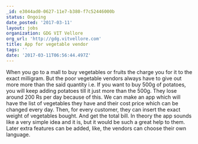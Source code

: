```yaml
---
_id: e3044ad0-0627-11e7-b380-f7c52446000b
status: Ongoing
date_posted: '2017-03-11'
layout: jobs
organization: GDG VIT Vellore
org_url: 'http://gdg.vitvellore.com'
title: App for vegetable vendor
tags: ''
date: '2017-03-11T06:56:44.497Z'
---
```

When you go to a mall to buy vegetables or fruits the charge you for it to the exact milligram. But the poor vegetable vendors always have to give out more more than the said quantity i.e. If you want to buy 500g of potatoes,  you will keep adding potatoes till it just more than the 500g. They lose around 200 Rs per day because of this. 
We can make an app which will have the list of vegetables they have and their cost price which can be changed every day. Then, for every customer, they can insert the exact weight of vegetables bought. And get the total bill. 
In theory the app sounds like a very simple idea and it is, but it would be such a great help to them. 
Later extra features can be added, like, the vendors can choose their own language.
